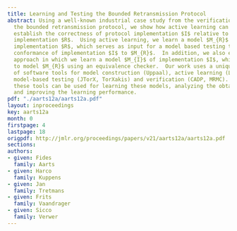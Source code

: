 ```yaml
---
title: Learning and Testing the Bounded Retransmission Protocol
abstract: Using a well-known industrial case study from the verification literature,
  the bounded retransmission protocol, we show how active learning can be used to
  establish the correctness of protocol implementation $I$ relative to a given reference
  implementation $R$.  Using active learning, we learn a model $M_{R}$ of reference
  implementation $R$, which serves as input for a model based testing tool that checks
  conformance of implementation $I$ to $M_{R}$.  In addition, we also explore an alternative
  approach in which we learn a model $M_{I}$ of implementation $I$, which is compared
  to model $M_{R}$ using an equivalence checker.  Our work uses a unique combination
  of software tools for model construction (Uppaal), active learning (LearnLib, Tomte),
  model-based testing (JTorX, TorXakis) and verification (CADP, MRMC).  We show how
  these tools can be used for learning these models, analyzing the obtained results,
  and improving the learning performance.
pdf: "./aarts12a/aarts12a.pdf"
layout: inproceedings
key: aarts12a
month: 0
firstpage: 4
lastpage: 18
origpdf: http://jmlr.org/proceedings/papers/v21/aarts12a/aarts12a.pdf
sections: 
authors:
- given: Fides
  family: Aarts
- given: Harco
  family: Kuppens
- given: Jan
  family: Tretmans
- given: Frits
  family: Vaandrager
- given: Sicco
  family: Verwer
---
```

